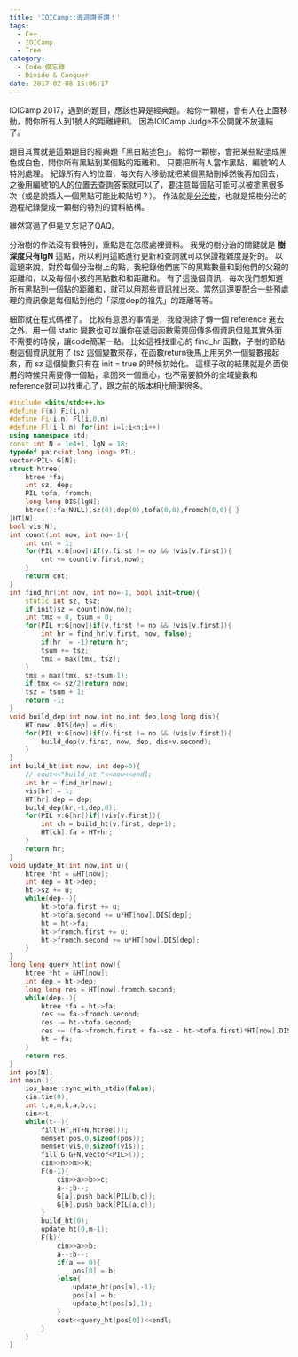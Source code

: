 ```yaml
---
title: 'IOICamp::導遊讚哥讚！'
tags:
  - C++
  - IOICamp
  - Tree
category:
  - Code 備忘錄
  - Divide & Conquer
date: 2017-02-08 15:06:17
---
```



IOICamp 2017，遇到的題目，應該也算是經典題。
給你一顆樹，會有人在上面移動，問你所有人到1號人的距離總和。
因為IOICamp Judge不公開就不放連結了。

<!--more-->
題目其實就是這類題目的經典題「黑白點塗色」。
給你一顆樹，會把某些點塗成黑色或白色，問你所有黑點到某個點的距離和。
只要把所有人當作黑點，編號1的人特別處理。
紀錄所有人的位置，每次有人移動就把某個黑點刪掉然後再加回去，之後用編號1的人的位置去查詢答案就可以了，要注意每個點可能可以被塗黑很多次（或是說插入一個黑點可能比較貼切？）。
作法就是[分治樹](/code-2016-0412TIOJ-ZJOI-1844-%E5%B9%BB%E6%83%B3%E4%B9%A1%E6%88%98%E7%95%A5%E6%B8%B8%E6%88%8F/)，也就是把樹分治的過程紀錄變成一顆樹的特別的資料結構。

雖然寫過了但是又忘記了QAQ。

分治樹的作法沒有很特別，重點是在怎麼處裡資料。
我覺的樹分治的關鍵就是 **樹深度只有lgN** 這點，所以利用這點進行更新和查詢就可以保證複雜度是好的。
以這題來說，對於每個分治樹上的點，我紀錄他們底下的黑點數量和到他們的父親的距離和，以及每個小孩的黑點數和和距離和。
有了這幾個資訊，每次我們想知道所有黑點到一個點的距離和，就可以用那些資訊推出來。當然這還要配合一些預處理的資訊像是每個點到他的「深度dep的祖先」的距離等等。

細節就在程式碼裡了。
比較有意思的事情是，我發現除了傳一個 reference 進去之外，用一個 static 變數也可以讓你在遞迴函數需要回傳多個資訊但是其實外面不需要的時候，讓code簡潔一點。
比如這裡找重心的 find_hr 函數，子樹的節點樹這個資訊就用了 tsz 這個變數來存，在函數return後馬上用另外一個變數接起來，而 sz 這個變數只有在 init = true 的時候初始化。
這樣子改的結果就是外面使用的時候只需要傳一個點，拿回來一個重心，也不需要額外的全域變數和reference就可以找重心了，跟之前的版本相比簡潔很多。


``` c++
#include <bits/stdc++.h>
#define F(n) Fi(i,n)
#define Fi(i,n) Fl(i,0,n)
#define Fl(i,l,n) for(int i=l;i<n;i++)
using namespace std;
const int N = 1e4+1, lgN = 18;
typedef pair<int,long long> PIL;
vector<PIL> G[N];
struct htree{
    htree *fa;
    int sz, dep;
    PIL tofa, fromch;
    long long DIS[lgN];
    htree():fa(NULL),sz(0),dep(0),tofa(0,0),fromch(0,0){ }
}HT[N];
bool vis[N];
int count(int now, int no=-1){
    int cnt = 1;
    for(PIL v:G[now])if(v.first != no && !vis[v.first]){
        cnt += count(v.first,now);
    }
    return cnt;
}
int find_hr(int now, int no=-1, bool init=true){
    static int sz, tsz;
    if(init)sz = count(now,no);
    int tmx = 0, tsum = 0;
    for(PIL v:G[now])if(v.first != no && !vis[v.first]){
        int hr = find_hr(v.first, now, false);
        if(hr != -1)return hr;
        tsum += tsz;
        tmx = max(tmx, tsz);
    }
    tmx = max(tmx, sz-tsum-1);
    if(tmx <= sz/2)return now;
    tsz = tsum + 1;
    return -1;
}
void build_dep(int now,int no,int dep,long long dis){
    HT[now].DIS[dep] = dis;
    for(PIL v:G[now])if(v.first != no && !vis[v.first]){
        build_dep(v.first, now, dep, dis+v.second);
    }
}
int build_ht(int now, int dep=0){
    // cout<<"build_ht "<<now<<endl;
    int hr = find_hr(now);
    vis[hr] = 1;
    HT[hr].dep = dep;
    build_dep(hr,-1,dep,0);
    for(PIL v:G[hr])if(!vis[v.first]){
        int ch = build_ht(v.first, dep+1);
        HT[ch].fa = HT+hr;
    }
    return hr;
}
void update_ht(int now,int u){
    htree *ht = &HT[now];
    int dep = ht->dep;
    ht->sz += u;
    while(dep--){
        ht->tofa.first += u;
        ht->tofa.second += u*HT[now].DIS[dep];
        ht = ht->fa;
        ht->fromch.first += u;
        ht->fromch.second += u*HT[now].DIS[dep];
    }
}
long long query_ht(int now){
    htree *ht = &HT[now];
    int dep = ht->dep;
    long long res = HT[now].fromch.second;
    while(dep--){
        htree *fa = ht->fa;
        res += fa->fromch.second;
        res -= ht->tofa.second;
        res += (fa->fromch.first + fa->sz - ht->tofa.first)*HT[now].DIS[dep];
        ht = fa;
    }
    return res;
}
int pos[N];
int main(){
    ios_base::sync_with_stdio(false);
    cin.tie(0);
    int t,n,m,k,a,b,c;
    cin>>t;
    while(t--){
        fill(HT,HT+N,htree());
        memset(pos,0,sizeof(pos));
        memset(vis,0,sizeof(vis));
        fill(G,G+N,vector<PIL>());
        cin>>n>>m>>k;
        F(n-1){
            cin>>a>>b>>c;
            a--;b--;
            G[a].push_back(PIL(b,c));
            G[b].push_back(PIL(a,c));
        }
        build_ht(0);
        update_ht(0,m-1);
        F(k){
            cin>>a>>b;
            a--;b--;
            if(a == 0){
                pos[0] = b;
            }else{
                update_ht(pos[a],-1);
                pos[a] = b;
                update_ht(pos[a],1);
            }
            cout<<query_ht(pos[0])<<endl;
        }
    }
}
```